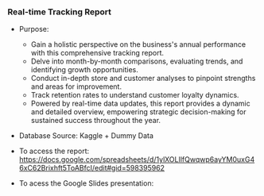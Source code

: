### **Real-time Tracking Report**

- Purpose:
    - Gain a holistic perspective on the business's annual performance with this comprehensive tracking report.
    - Delve into month-by-month comparisons, evaluating trends, and identifying growth opportunities.
    - Conduct in-depth store and customer analyses to pinpoint strengths and areas for improvement.
    - Track retention rates to understand customer loyalty dynamics.
    - Powered by real-time data updates, this report provides a dynamic and detailed overview, empowering strategic decision-making for sustained success throughout the year.

- Database Source: Kaggle + Dummy Data

- To access the report: https://docs.google.com/spreadsheets/d/1ylXOLIlfQwqwp6ayYM0uxG46xC62Brixhft5ToABfcI/edit#gid=598395962

- To acess the Google Slides presentation: 
